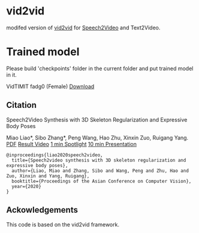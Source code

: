 # vid2vid
modifed version of [vid2vid](https://github.com/NVIDIA/vid2vid) for [Speech2Video](https://github.com/sibozhang/Speech2Video) and Text2Video.

# Trained model
Please build 'checkpoints' folder in the current folder and put trained model in it.

VidTIMIT fadg0 (Female) [Download](https://www.dropbox.com/sh/lk6et49v2uyfzjx/AADAFAp02_b3FQchaYxOZ0EMa?dl=0)

## Citation
Speech2Video Synthesis with 3D Skeleton Regularization and Expressive Body Poses

Miao Liao*, Sibo Zhang*, Peng Wang, Hao Zhu, Xinxin Zuo, Ruigang Yang. [PDF](https://arxiv.org/pdf/2007.09198.pdf) [Result Video](https://youtu.be/MUlRtgbGeUs)
[1 min Spotlight](https://youtu.be/04oqf7kDzXo) [10 min Presentation](https://youtu.be/E8Dvef0Z4sw)
```
@inproceedings{liao2020speech2video,
  title={Speech2video synthesis with 3D skeleton regularization and expressive body poses},
  author={Liao, Miao and Zhang, Sibo and Wang, Peng and Zhu, Hao and Zuo, Xinxin and Yang, Ruigang},
  booktitle={Proceedings of the Asian Conference on Computer Vision},
  year={2020}
}
```

## Ackowledgements
This code is based on the vid2vid framework.
